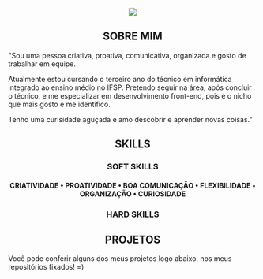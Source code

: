 



<p align="center">
 <img src= "https://media.discordapp.net/attachments/816888490955636747/864915060622098472/Ola_eu_Sou_a_Amanda.png?width=840&height=473  width="500"/>
       </p>
       
       
 <h2 align="center" >SOBRE MIM</h2>
 
 "Sou uma pessoa criativa, proativa, comunicativa, organizada e gosto de trabalhar em equipe. 
 
Atualmente estou cursando o terceiro ano do técnico em informática integrado ao ensino médio no IFSP. Pretendo seguir na área, após concluir o técnico, e me especializar em desenvolvimento front-end, pois é o nicho que mais gosto e me identifico.

Tenho uma curisidade aguçada e amo descobrir e aprender novas coisas."
      

<h2 align="center" >SKILLS</h2>

<h3 align="center" > SOFT SKILLS</h3>


<h4 align="center"

 CRIATIVIDADE • PROATIVIDADE • BOA COMUNICAÇÃO • FLEXIBILIDADE • ORGANIZAÇÃO • CURIOSIDADE </h4>
<h3 align="center" > HARD SKILLS</h3>

<h4 align="center"
  C • C# • JAVA • PHP • LÓGICA DE PROGRAMAÇÃO • HTML5 • CSS3
</h4>


<h2 align="center" >PROJETOS</h2>

Você pode conferir alguns dos meus projetos logo abaixo, nos meus repositórios fixados! =)
